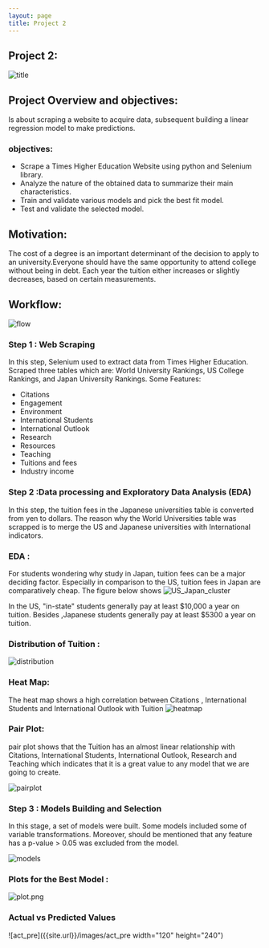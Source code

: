 ```yaml
---
layout: page
title: Project 2
---
```

## Project 2: 
![title]({{site.url}}/images/predict)
## Project Overview and objectives: 
Is about scraping a website to acquire data, subsequent building a linear regression model to make predictions.
### objectives: 
+ Scrape a Times Higher Education Website using python and Selenium library.
+ Analyze the nature of the obtained data to summarize their main characteristics.
+ Train and validate various models and pick the best fit model.
+ Test and validate the selected model.

## Motivation:
The cost of a degree is an important determinant of the decision to apply to an university.Everyone should have the same opportunity to attend college without being in debt. Each year the tuition either increases or slightly decreases, based on certain measurements.


## Workflow:

![flow]({{site.url}}/images/flow)

### Step 1 : Web Scraping
In this step, Selenium used to extract data from Times Higher Education. Scraped three tables which are: World University Rankings, US  College Rankings, and Japan University Rankings. Some Features:
+ Citations
+ Engagement
+ Environment
+ International Students
+ International Outlook
+ Research
+ Resources
+ Teaching
+ Tuitions and fees
+ Industry income

### Step 2 :Data processing and Exploratory Data Analysis (EDA)

In this step, the tuition fees in the Japanese universities table is converted from yen to dollars. The reason why the World Universities table was scrapped is to merge the US and Japanese universities with International indicators.

### EDA :
 For students wondering why study in Japan, tuition fees can be a major deciding factor. Especially in comparison to the US, tuition fees in Japan are comparatively cheap.
The figure below shows 
![US_Japan_cluster]({{site.url}}/images/US_JAP)

In the US, "in-state" students generally pay at least $10,000 a year on tuition.
Besides ,Japanese students generally pay at least $5300 a year on tuition.


### Distribution of Tuition :  

![distribution]({{site.url}}/images/distributions.png)


### Heat Map:  
The heat map shows a  high correlation between Citations , International Students and International Outlook with Tuition
![heatmap]({{site.url}}/images/cor)

### Pair Plot:
pair plot shows that the Tuition has an almost linear relationship with Citations, International Students, International Outlook, Research and Teaching which indicates that it is a great value to any model that we are going to create.

![pairplot]({{site.url}}/images/pairplot)


### Step 3 : Models Building and Selection
In this stage, a set of models were built. Some models included some of  variable transformations. Moreover, should be mentioned that any feature has a p-value > 0.05 was excluded from the model.

![models]({{site.url}}/images/models)


### Plots for the Best Model :

![plot.png]({{site.url}}/images/plot.png)

### Actual vs Predicted Values

![act_pre]({{site.url}}/images/act_pre  width="120" height="240")



